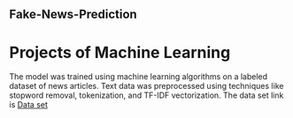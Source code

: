 ## Fake-News-Prediction
# Projects of Machine Learning 
The model was trained using machine learning algorithms on a labeled dataset of news articles.
Text data was preprocessed using techniques like stopword removal, tokenization, and TF-IDF vectorization.
The data set link is <a href="https://github.com/RasikaGhodke/Fake-News-Prediction/blob/main/fake_news_train.csv">Data set </a>
